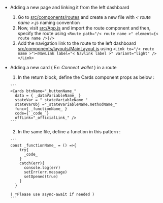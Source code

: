 + Adding a new page and linking it from the left dashboard
    1. Go to [src/components/routes](../src/components/routes) and create a new file with _< route name >.js_ naming convention
    2. Now, visit [src/App.js](../src/App.js) and import the route component and then, specify the route using `<Route path="/< route name >" element={< route name />}/> `
    3. Add the navigation link to the route to the left dashboard [src/components/layouts/MainLayout.js](../src/components/layouts/Mainlayout.js) using `<Link to="/< route name >"><NavLink label="< Navlink label >" variant="light" /></Link>`

+ Adding a new card ( _Ex: Connect wallet_ ) in a route
    1. In the return block, define the Cards component props as below :

      ```
      <Cards btnName="_buttonName_"
        data = { _dataVariableName_ }
        stateVar = "_stateVariableName_"
        stateVarObj ="_stateVariableName.methodName_"
        func={ _functionName_ }
        code={`_code_`}
        offLink="_officialLink_" />
      ```

    2. In the same file, define a function in this pattern :
  
      ```
      const _functionName_ = () =>{
          try{
            _code_
          }
          catch(err){
            console.log(err)
            setErr(err.message)
            setOpened(true)
          }
        } 
      
      ( *Please use async-await if needed )
      ```